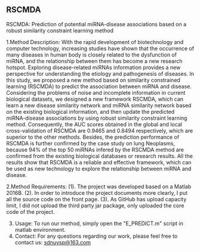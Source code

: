 ## RSCMDA
RSCMDA: Prediction of potential miRNA-disease associations based on a robust similarity constraint learning method

1.Method Description:
With the rapid development of biotechnology and computer technology, increasing studies have shown that the occurrence of many diseases in human body is closely related to the dysfunction of miRNA, and the relationship between them has become a new research hotspot. Exploring disease-related miRNAs information provides a new perspective for understanding the etiology and pathogenesis of diseases. In this study, we proposed a new method based on similarity constrained learning (RSCMDA) to predict the association between miRNA and disease. Considering the problems of noise and incomplete information in current biological datasets, we designed a new framework RSCMDA, which can learn a new disease similarity network and miRNA similarity network based on the existing biological information, and then update the predicted miRNA-disease associations by using robust similarity constraint learning method. Consequently, the AUC scores obtained in the global and local cross-validation of RSCMDA are 0.9465 and 0.8494 respectively, which are superior to the other methods. Besides, the prediction performance of RSCMDA is further confirmed by the case study on lung Neoplasms, because 94% of the top 50 miRNAs infered by the RSCMDA method are confirmed from the existing biological databases or research results. All the results show that RSCMDA is a reliable and effective framework, which can be used as new technology to explore the relationship between miRNA and disease. 

2.Method Requirements:
(1). The project was developed based on a Matlab 2016B. 
(2). In order to introduce the project documents more clearly, I put all the source code on the front page.
(3). As GitHub has upload capacity limit, I did not upload the third party jar package, only uploaded the core code of the project.

3. Usage:
To run our method, simply open the "E_PREDICT.m" script in matlab environment.
4. Contact:
For any questions regarding our work, please feel free to contact us: sdnuysp@163.com
